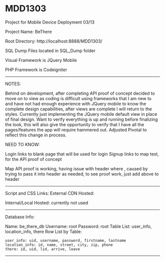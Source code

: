 MDD1303
=======

Project for Mobile Device Deployment 03/13

Project Name: BeThere

Root Directory:  http://localhost:8888/MDD1303/

SQL Dump Files located in SQL_Dump folder

Visual Framework is JQuery Mobile

PHP Framework is Codeigniter

----------------
NOTES:

Behind on development, after completing API proof of concept decided to move on to view as 
coding is difficult using frameworks that I am new to and have not had enough experience 
with JQuery mobile to know the complete design capabilities, after views are complete I 
will return to the styles.  Currently just implementing the JQuery mobile default view
in place of final design.  Want to verify everything is up and running before finalizing 
the look, this will also give the opportunity to verify that I have all the pages/features
the app will require hammered out. Adjusted Pivotal to reflect this change in process.

NEED TO KNOW:

Login links to blank page that will be used for login
Signup links to map test, for the API proof of concept

Map API proof is working, having issue with header where <?php echo map['js'] should be ?>,
caused by trying to pass it into header as needed, to see proof work, just add above to header

-----------------------------------------------------------------------------------------

Script and CSS Links:
External CDN Hosted:
<link rel="stylesheet" href="http://code.jquery.com/mobile/1.3.0/jquery.mobile-1.3.0.min.css" />
<script src="http://code.jquery.com/jquery-1.8.2.min.js"></script>
<script src="http://code.jquery.com/mobile/1.3.0/jquery.mobile-1.3.0.min.js"></script>

Internal/Local Hosted: currently not used
<link rel="stylesheet" href="application/jquery/jquery.mobile-1.3.0/jquery.mobile-1.3.0.min.css" />
<script src="application/jquery/jquery/jquery-1.9.1.js"></script>
<script src="application/jquery/jquery.mobile-1.3.0/jquery.mobile-1.3.0.min.js"></script>

-----------------------------------------------------------------------------------------

Database Info:

Name: be_there_db
Username: root
Password: root
Table List: user_info, location_info, there
Row List by Table:
	
	user_info: uid, username, password, firstname, lastname
	location_info: id, name, street, city, zip, phone
	there: id, uid, lid, arrive, leave

-----------------------------------------------------------------------------------------